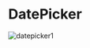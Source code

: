 # DatePicker
![datepicker1](https://user-images.githubusercontent.com/18543478/34508560-7c1aff52-f006-11e7-8308-1d1d443ede1c.png)
